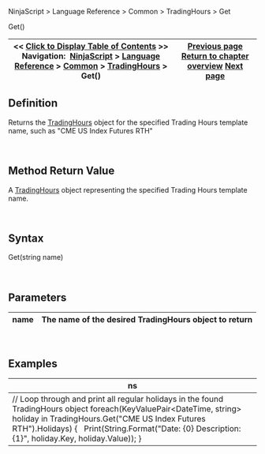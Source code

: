 ﻿


NinjaScript \> Language Reference \> Common \> TradingHours \> Get






















Get()







| \<\< [Click to Display Table of Contents](tradinghoursget.md) \>\> **Navigation:**     [NinjaScript](ninjascript-1.md) \> [Language Reference](language_reference_wip-1.md) \> [Common](common-1.md) \> [TradingHours](tradinghours-1.md) \> Get() | [Previous page](tradinghours-1.md) [Return to chapter overview](tradinghours-1.md) [Next page](getprevioustradingdayend-1.md) |
| --- | --- |











## Definition


Returns the [TradingHours](tradinghours-1.md) object for the specified Trading Hours template name, such as "CME US Index Futures RTH"  

 


## Method Return Value


A [TradingHours](tradinghours-1.md) object representing the specified Trading Hours template name.


 


## Syntax


Get(string name)


 


## Parameters




| name | The name of the desired TradingHours object to return |
| --- | --- |



 


## 


## Examples




| ns |
| --- |
| // Loop through and print all regular holidays in the found TradingHours object foreach(KeyValuePair\<DateTime, string\> holiday in TradingHours.Get("CME US Index Futures RTH").Holidays) {    Print(String.Format("Date: {0} Description: {1}", holiday.Key, holiday.Value)); } |









